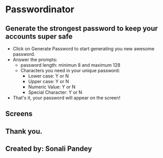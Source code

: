 # Passwordinator

## Generate the strongest password to keep your accounts super safe

* Click on Generate Password to start generating you new awesome password.
* Answer the prompts:
    * password length: minimun 8 and maximum 128
    * Characters you need in your unique password:
        * Lower case: Y or N
        * Upper case: Y or N
        * Numeric Value: Y or N
        * Special Character: Y or N
* That's it, your password will appear on the screen!

## Screens

## Thank you.
## Created by: Sonali Pandey




